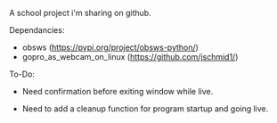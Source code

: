 A school project i'm sharing on github.

Dependancies:
+ obsws (https://pypi.org/project/obsws-python/)
+ gopro_as_webcam_on_linux (https://github.com/jschmid1/)

To-Do:
+ Need confirmation before exiting window while live.

+ Need to add a cleanup function for program startup and going live.